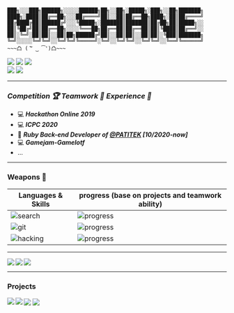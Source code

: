 ```

███╗░░░███╗██████╗░░░░░██████╗██╗░░██╗░█████╗░███╗░░██╗███████╗
████╗░████║██╔══██╗░░░██╔════╝██║░░██║██╔══██╗████╗░██║██╔════╝
██╔████╔██║██████╔╝░░░╚█████╗░███████║███████║██╔██╗██║█████╗░░
██║╚██╔╝██║██╔══██╗░░░░╚═══██╗██╔══██║██╔══██║██║╚████║██╔══╝░░
██║░╚═╝░██║██║░░██║██╗██████╔╝██║░░██║██║░░██║██║░╚███║███████╗
╚═╝░░░░░╚═╝╚═╝░░╚═╝╚═╝╚═════╝░╚═╝░░╚═╝╚═╝░░╚═╝╚═╝░░╚══╝╚══════╝
~~~凸 ( ͠' ‿ ͡')凸~~~
```

<a href="mailto:shanenoi@gmail.com"><img src="https://img.shields.io/badge/-shanenoi.org%40gmail.com-informational?style=social&logo=gmail"></a>
<a href="https://www.messenger.com/t/shanenoi.nguyen"><img src="https://img.shields.io/badge/-shanenoi.nguyen-informational?style=social&logo=messenger"></a>
<a href="https://join.skype.com/invite/WoxDPsaFHFSW"><img src="https://img.shields.io/badge/-Danh Nguyễn-informational?style=social&logo=skype"></a><br>
<img src="https://img.shields.io/badge/Phone-0846425782-informational?style=social">
<a href="https://linkedin.com/in/danh-nguy%E1%BB%85n-shanenoi3264/"><img src="https://img.shields.io/badge/-Danh Nguyễn-informational?style=social&logo=linkedin"></a><br>


___
### _**Competition :trophy: Teamwork :gun: Experience :handbag:**_
+ :computer: _**Hackathon Online 2019**_
+ :computer: _**ICPC 2020**_
+ :briefcase: _**Ruby Back-end Developer of [@PATITEK](https://github.com/PATITEK) [10/2020-now]**_
+ :computer: _**Gamejam-Gamelotf**_
+ ...
---


### Weapons 🏹
| Languages & Skills | progress (base on projects and teamwork ability)  |
|--|--|
![search](https://img.shields.io/badge/-Google&#160;Search-9cf?&logo=google)| ![progress](https://progress-bar.dev/50/?scale=100&width=300&suffix=%)
![git](https://img.shields.io/badge/-Git-8cf?&logo=git)| ![progress](https://progress-bar.dev/50/?scale=100&width=300&suffix=%)
![hacking](https://img.shields.io/badge/-Terminal-8cf?&logo=gnu-bash)| ![progress](https://progress-bar.dev/50/?scale=100&width=300&suffix=%)
---
<img align="left" src="https://github-readme-stats.vercel.app/api/wakatime?username=shanenoi&line_height=17&theme=tokyonight&layout=compact"/>

<img align="left" src="https://github-readme-stats.vercel.app/api/top-langs/?username=shanenoi&theme=onedark"/>

<img align="center" src="https://github-readme-stats.vercel.app/api?username=shanenoi&count_private=true&show_icons=true&theme=cobalt"/>

___
### Projects

<a href="https://github.com/E-RETECH/Arc-Engine"><img align="left" src="https://github-readme-stats.vercel.app/api/pin/?username=E-RETECH&repo=Arc-Engine&theme=dark"/></a>

<a href="https://github.com/shanenoi/fuzzering"><img align="left" src="https://github-readme-stats.vercel.app/api/pin/?username=shanenoi&repo=fuzzering&theme=radical"/></a>

<a href="https://github.com/shanenoi/Researching"><img align="center" src="https://github-readme-stats.vercel.app/api/pin/?username=shanenoi&repo=Researching&theme=merko"/></a>
<a href="https://github.com/shanenoi/Foliage"><img align="center" src="https://github-readme-stats.vercel.app/api/pin/?username=shanenoi&repo=Foliage&theme=gruvbox"/></a>
